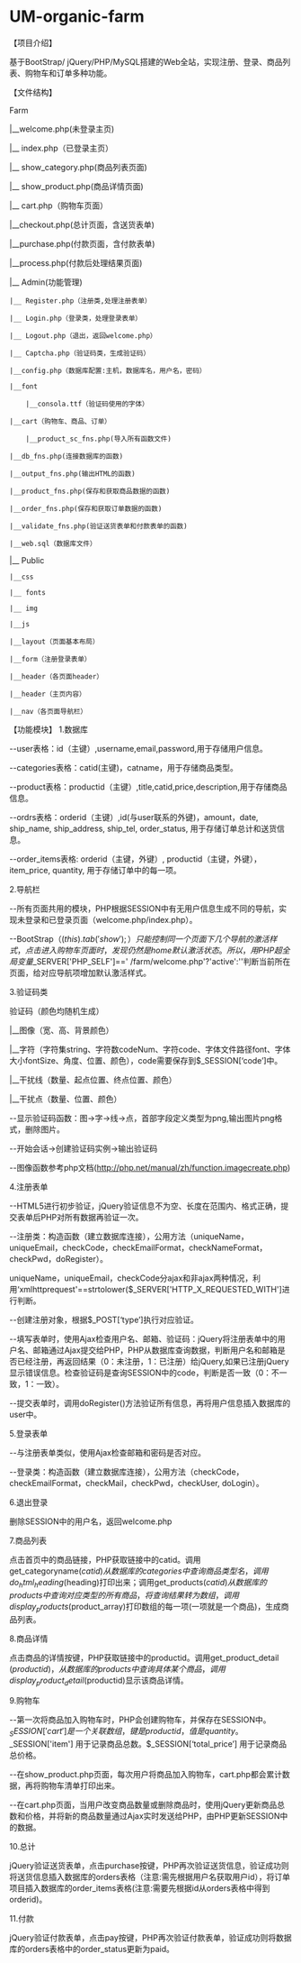 # UM-organic-farm

【项目介绍】

基于BootStrap/ jQuery/PHP/MySQL搭建的Web全站，实现注册、登录、商品列表、购物车和订单多种功能。


【文件结构】

Farm

|__welcome.php(未登录主页)

|__ index.php（已登录主页）

|__ show_category.php(商品列表页面)

|__ show_product.php(商品详情页面)

|__ cart.php（购物车页面）

|__checkout.php(总计页面，含送货表单)

|__purchase.php(付款页面，含付款表单)

|__process.php(付款后处理结果页面)


|__ Admin(功能管理)

	|__ Register.php（注册类,处理注册表单）
	
	|__ Login.php（登录类，处理登录表单）
	
	|__ Logout.php（退出，返回welcome.php）
	
	|__ Captcha.php（验证码类，生成验证码）
	
	|__config.php（数据库配置:主机，数据库名，用户名，密码）
	
	|__font
	
		|__consola.ttf（验证码使用的字体）
		
	|__cart（购物车、商品、订单）
	
		|__product_sc_fns.php(导入所有函数文件)
		
	|__db_fns.php(连接数据库的函数)
	
	|__output_fns.php(输出HTML的函数)
	
	|__product_fns.php(保存和获取商品数据的函数)
	
	|__order_fns.php(保存和获取订单数据的函数)
	
	|__validate_fns.php(验证送货表单和付款表单的函数)
	
	|__web.sql（数据库文件）

|__ Public

	|__css
	
	|__ fonts
	
	|__ img
	
	|__js
	
	|__layout（页面基本布局）
	
	|__form（注册登录表单）
	
	|__header（各页面header）
	
	|__header（主页内容）
	
	|__nav（各页面导航栏）
	
	
【功能模块】
1.数据库

--user表格：id（主键）,username,email,password,用于存储用户信息。

--categories表格：catid(主键)，catname，用于存储商品类型。

--product表格：productid（主键）,title,catid,price,description,用于存储商品信息。

--ordrs表格：orderid（主键）,id(与user联系的外键)，amount，date, ship_name, ship_address, ship_tel, order_status, 用于存储订单总计和送货信息。

--order_items表格: orderid（主键，外键）, productid（主键，外键），item_price, quantity, 用于存储订单中的每一项。

2.导航栏

--所有页面共用的模块，PHP根据SESSION中有无用户信息生成不同的导航，实现未登录和已登录页面（welcome.php/index.php）。

--BootStrap（$(this).tab('show');）只能控制同一个页面下几个导航的激活样式，点击进入购物车页面时，发现仍然是home默认激活状态。所以，用PHP超全局变量$_SERVER['PHP_SELF']==' /farm/welcome.php'?'active':''判断当前所在页面，给对应导航项增加默认激活样式。

3.验证码类

验证码（颜色均随机生成）

|__图像（宽、高、背景颜色）

|__字符（字符集string、字符数codeNum、字符code、字体文件路径font、字体大小fontSize、角度、位置、颜色），code需要保存到$_SESSION[‘code’]中。

|__干扰线（数量、起点位置、终点位置、颜色）

|__干扰点（数量、位置、颜色）

--显示验证码函数：图->字->线->点，首部字段定义类型为png,输出图片png格式，删除图片。

--开始会话->创建验证码实例->输出验证码

--图像函数参考php文档(http://php.net/manual/zh/function.imagecreate.php)

4.注册表单

--HTML5进行初步验证，jQuery验证信息不为空、长度在范围内、格式正确，提交表单后PHP对所有数据再验证一次。

--注册类：构造函数（建立数据库连接），公用方法（uniqueName，uniqueEmail，checkCode，checkEmailFormat，checkNameFormat，checkPwd，doRegister）。

uniqueName，uniqueEmail，checkCode分ajax和非ajax两种情况，利用‘xmlhttprequest'==strtolower($_SERVER['HTTP_X_REQUESTED_WITH']进行判断。

--创建注册对象，根据$_POST[‘type’]执行对应验证。

--填写表单时，使用Ajax检查用户名、邮箱、验证码：jQuery将注册表单中的用户名、邮箱通过Ajax提交给PHP，PHP从数据库查询数据，判断用户名和邮箱是否已经注册，再返回结果（0：未注册，1：已注册）给jQuery,如果已注册jQuery显示错误信息。检查验证码是查询SESSION中的code，判断是否一致（0：不一致，1：一致）。

--提交表单时，调用doRegister()方法验证所有信息，再将用户信息插入数据库的user中。

5.登录表单

--与注册表单类似，使用Ajax检查邮箱和密码是否对应。

--登录类：构造函数（建立数据库连接），公用方法（checkCode，checkEmailFormat，checkMail，checkPwd，checkUser, doLogin）。

6.退出登录

删除SESSION中的用户名，返回welcome.php

7.商品列表

点击首页中的商品链接，PHP获取链接中的catid。调用get_categoryname($catid) 从数据库的categories中查询商品类型名，调用do_html_heading($heading)打印出来；调用get_products($catid)从数据库的products中查询对应类型的所有商品，将查询结果转为数组，调用display_products($product_array)打印数组的每一项(一项就是一个商品)，生成商品列表。

8.商品详情

点击商品的详情按键，PHP获取链接中的productid。调用get_product_detail ($productid)，从数据库的products中查询具体某个商品，调用display_product_detail($productid)显示该商品详情。

9.购物车

--第一次将商品加入购物车时，PHP会创建购物车，并保存在SESSION中。$_SESSION['cart']是一个关联数组，键是productid，值是quantity。$_SESSION['item'] 用于记录商品总数。$_SESSION[‘total_price’] 用于记录商品总价格。

--在show_product.php页面，每次用户将商品加入购物车，cart.php都会累计数据，再将购物车清单打印出来。

--在cart.php页面，当用户改变商品数量或删除商品时，使用jQuery更新商品总数和价格，并将新的商品数量通过Ajax实时发送给PHP，由PHP更新SESSION中的数据。

10.总计

jQuery验证送货表单，点击purchase按键，PHP再次验证送货信息，验证成功则将送货信息插入数据库的orders表格（注意:需先根据用户名获取用户id），将订单项目插入数据库的order_items表格(注意:需要先根据id从orders表格中得到orderid)。

11.付款

jQuery验证付款表单，点击pay按键，PHP再次验证付款表单，验证成功则将数据库的orders表格中的order_status更新为paid。
